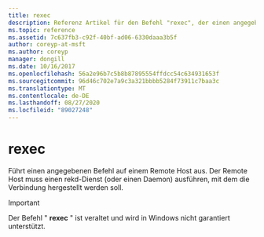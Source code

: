 ```yaml
---
title: rexec
description: Referenz Artikel für den Befehl "rexec", der einen angegebenen Befehl auf einem Remote Host ausführt. Dieser Befehl ist veraltet und wird in zukünftigen Versionen von Windows nicht mehr unterstützt.
ms.topic: reference
ms.assetid: 7c637fb3-c92f-40bf-ad06-6330daaa3b5f
author: coreyp-at-msft
ms.author: coreyp
manager: dongill
ms.date: 10/16/2017
ms.openlocfilehash: 56a2e96b7c5b8b87895554ffdcc54c634931653f
ms.sourcegitcommit: 96d46c702e7a9c3a321bbbb5284f73911c7baa3c
ms.translationtype: MT
ms.contentlocale: de-DE
ms.lasthandoff: 08/27/2020
ms.locfileid: "89027248"
---
```

# <a name="rexec"></a>rexec

Führt einen angegebenen Befehl auf einem Remote Host aus. Der Remote Host muss einen rekd-Dienst (oder einen Daemon) ausführen, mit dem die Verbindung hergestellt werden soll.

> [!IMPORTANT]
> Der Befehl " **rexec** " ist veraltet und wird in Windows nicht garantiert unterstützt.
